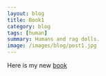 ```yaml
---
layout: blog
title: Book1
category: blog
tags: [human]  
summary: Humans and rag dolls.
image: /images/blog/post1.jpg
---
```


Here is my new [book](../blob/master/Book1.html)
